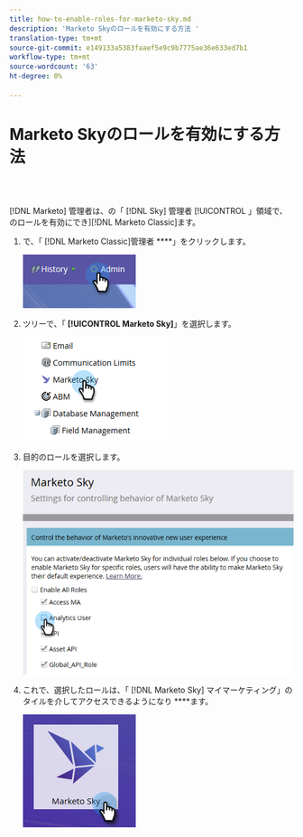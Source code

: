 ```yaml
---
title: how-to-enable-roles-for-marketo-sky.md
description: 'Marketo Skyのロールを有効にする方法 '
translation-type: tm+mt
source-git-commit: e149133a5383faaef5e9c9b7775ae36e633ed7b1
workflow-type: tm+mt
source-wordcount: '63'
ht-degree: 0%

---
```



# Marketo Skyのロールを有効にする方法

<br> 

[!DNL Marketo] 管理者は、の「 [!DNL Sky] 管理者 [!UICONTROL 」領域で、のロールを有効にでき][!DNL Marketo Classic]ます。

1. で、「 [!DNL Marketo Classic]管理者 ****」をクリックします。

   ![イメージ1](/help/sky/assets/home/how-to-enable-roles-for-marketo-sky/how-to-enable-roles-for-marketo-sky-1.png)

1. ツリーで、「 **[!UICONTROL Marketo Sky]**」を選択します。

   ![イメージ2](/help/sky/assets/home/how-to-enable-roles-for-marketo-sky/how-to-enable-roles-for-marketo-sky-2.png)

1. 目的のロールを選択します。

   ![イメージ3](/help/sky/assets/home/how-to-enable-roles-for-marketo-sky/how-to-enable-roles-for-marketo-sky-3.png)

1. これで、選択したロールは、「 [!DNL Marketo Sky] マイマーケティング」のタイルを介してアクセスできるようになり ****&#x200B;ます。

   ![画像4](/help/sky/assets/home/how-to-enable-roles-for-marketo-sky/how-to-enable-roles-for-marketo-sky-4.png)